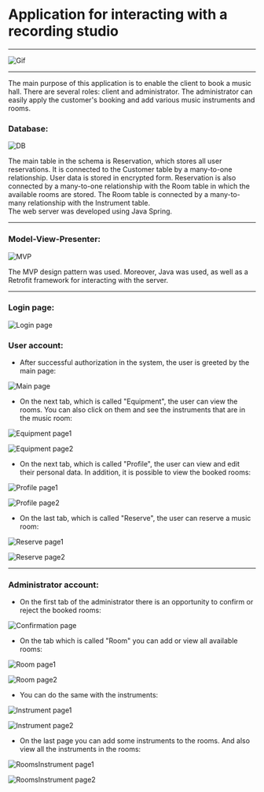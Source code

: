 # Application for interacting with a recording studio

---

![Gif](https://github.com/Vya4eslavSeleznev/MusicalRoom2/blob/master/docs/musicalRoom.gif)

---

The main purpose of this application is to enable the client to book a music hall. There are several roles: client and administrator. The administrator can easily apply the customer's booking and add various music instruments and rooms.

### Database:

![DB](/docs/db.png)

The main table in the schema is Reservation, which stores all user reservations. It is connected to the Customer table by a many-to-one relationship. User data is stored in encrypted form. Reservation is also connected by a many-to-one relationship with the Room table in which the available rooms are stored. The Room table is connected by a many-to-many relationship with the Instrument table.  
The web server was developed using Java Spring.

---

### Model-View-Presenter:

![MVP](/docs/mvp.png)

The MVP design pattern was used. Moreover, Java was used, as well as a Retrofit  framework  for interacting with the server.

---

### Login page:

![Login page](/docs/startWindow.png)

### User account:

- After successful authorization in the system, the user is greeted by the main page:

![Main page](/docs/userHome.png)

- On the next tab, which is called "Equipment", the user can view the rooms. You can also click on them and see the instruments that are in the music room:

![Equipment page1](/docs/userEquipment.png)

![Equipment page2](/docs/instrumentInRoom.png)

- On the next tab, which is called "Profile", the user can view and edit their personal data. In addition, it is possible to view the booked rooms:

![Profile page1](/docs/userProfile.png)

![Profile page2](/docs/userReservations.png)

- On the last tab, which is called "Reserve", the user can reserve a music room:

![Reserve page1](/docs/userReserve.png)

![Reserve page2](/docs/userReserve2.png)

---

### Administrator account:

- On the first tab of the administrator there is an opportunity to confirm or reject the booked rooms:

![Confirmation page](/docs/adminConfirmation.png)

- On the tab which is called "Room" you can add or view all available rooms:

![Room page1](/docs/adminRoom.png)

![Room page2](/docs/adminAllRooms.png)

- You can do the same with the instruments:

![Instrument page1](/docs/adminInstrument.png)

![Instrument page2](/docs/adminAllInstruments.png)

- On the last page you can add some instruments to the rooms. And also view all the instruments in the rooms:

![RoomsInstrument page1](/docs/adminRoomsInstrument.png)

![RoomsInstrument page2](/docs/adminEquipment.png)


















